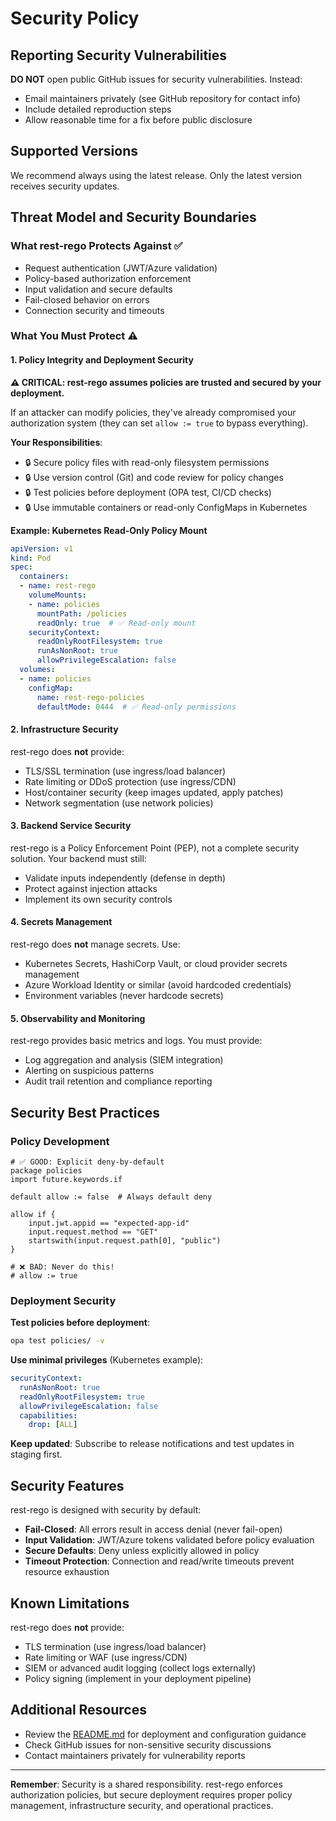 # Security Policy

## Reporting Security Vulnerabilities

**DO NOT** open public GitHub issues for security vulnerabilities. Instead:
- Email maintainers privately (see GitHub repository for contact info)
- Include detailed reproduction steps
- Allow reasonable time for a fix before public disclosure

## Supported Versions

We recommend always using the latest release. Only the latest version receives security updates.

## Threat Model and Security Boundaries

### What rest-rego Protects Against ✅

- Request authentication (JWT/Azure validation)
- Policy-based authorization enforcement
- Input validation and secure defaults
- Fail-closed behavior on errors
- Connection security and timeouts

### What You Must Protect ⚠️

#### 1. Policy Integrity and Deployment Security

**⚠️ CRITICAL: rest-rego assumes policies are trusted and secured by your deployment.**

If an attacker can modify policies, they've already compromised your authorization system (they can set `allow := true` to bypass everything).

**Your Responsibilities**:
- 🔒 Secure policy files with read-only filesystem permissions
- 🔒 Use version control (Git) and code review for policy changes
- 🔒 Test policies before deployment (OPA test, CI/CD checks)
- 🔒 Use immutable containers or read-only ConfigMaps in Kubernetes

**Example: Kubernetes Read-Only Policy Mount**

```yaml
apiVersion: v1
kind: Pod
spec:
  containers:
  - name: rest-rego
    volumeMounts:
    - name: policies
      mountPath: /policies
      readOnly: true  # ✅ Read-only mount
    securityContext:
      readOnlyRootFilesystem: true
      runAsNonRoot: true
      allowPrivilegeEscalation: false
  volumes:
  - name: policies
    configMap:
      name: rest-rego-policies
      defaultMode: 0444  # ✅ Read-only permissions
```

#### 2. Infrastructure Security

rest-rego does **not** provide:
- TLS/SSL termination (use ingress/load balancer)
- Rate limiting or DDoS protection (use ingress/CDN)
- Host/container security (keep images updated, apply patches)
- Network segmentation (use network policies)

#### 3. Backend Service Security

rest-rego is a Policy Enforcement Point (PEP), not a complete security solution. Your backend must still:
- Validate inputs independently (defense in depth)
- Protect against injection attacks
- Implement its own security controls

#### 4. Secrets Management

rest-rego does **not** manage secrets. Use:
- Kubernetes Secrets, HashiCorp Vault, or cloud provider secrets management
- Azure Workload Identity or similar (avoid hardcoded credentials)
- Environment variables (never hardcode secrets)

#### 5. Observability and Monitoring

rest-rego provides basic metrics and logs. You must provide:
- Log aggregation and analysis (SIEM integration)
- Alerting on suspicious patterns
- Audit trail retention and compliance reporting

## Security Best Practices

### Policy Development

```rego
# ✅ GOOD: Explicit deny-by-default
package policies
import future.keywords.if

default allow := false  # Always default deny

allow if {
    input.jwt.appid == "expected-app-id"
    input.request.method == "GET"
    startswith(input.request.path[0], "public")
}

# ❌ BAD: Never do this!
# allow := true
```

### Deployment Security

**Test policies before deployment**:
```bash
opa test policies/ -v
```

**Use minimal privileges** (Kubernetes example):
```yaml
securityContext:
  runAsNonRoot: true
  readOnlyRootFilesystem: true
  allowPrivilegeEscalation: false
  capabilities:
    drop: [ALL]
```

**Keep updated**: Subscribe to release notifications and test updates in staging first.

## Security Features

rest-rego is designed with security by default:

- **Fail-Closed**: All errors result in access denial (never fail-open)
- **Input Validation**: JWT/Azure tokens validated before policy evaluation
- **Secure Defaults**: Deny unless explicitly allowed in policy
- **Timeout Protection**: Connection and read/write timeouts prevent resource exhaustion

## Known Limitations

rest-rego does **not** provide:
- TLS termination (use ingress/load balancer)
- Rate limiting or WAF (use ingress/CDN)
- SIEM or advanced audit logging (collect logs externally)
- Policy signing (implement in your deployment pipeline)

## Additional Resources

- Review the [README.md](README.md) for deployment and configuration guidance
- Check GitHub issues for non-sensitive security discussions
- Contact maintainers privately for vulnerability reports

---

**Remember**: Security is a shared responsibility. rest-rego enforces authorization policies, but secure deployment requires proper policy management, infrastructure security, and operational practices.
